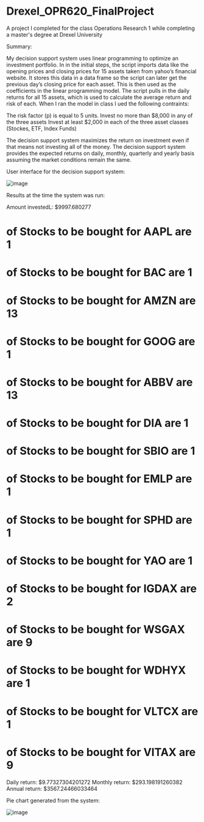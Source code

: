 # Drexel_OPR620_FinalProject

A project I completed for the class Operations Research 1 while completing a master's degree at Drexel University

Summary:

My decision support system uses linear programming to optimize an investment portfolio. In in the initial steps, the script imports data like the opening prices and closing prices for 15 assets taken from yahoo’s financial website. It stores this data in a data frame so the script can later get the previous day’s closing price for each asset. This is then used as the coefficients in the linear programming model. The script pulls in the daily returns for all 15 assets, which is used to calculate the average return and risk of each. When I ran the model in class I ued the following contraints:

The risk factor (p) is equal to 5 units.
Invest no more than $8,000 in any of the three assets 
Invest at least $2,000 in each of the three asset classes (Stockes, ETF, Index Funds)

The decision support system maximizes the return on investment even if that means not investing all of the money. The decision support system provides the expected returns on daily, monthly, quarterly and yearly basis assuming the market conditions remain the same.

User interface for the decision support system:

![image](https://user-images.githubusercontent.com/103590679/205519017-ce4e0f89-3d2c-49c2-88b0-699f40d6a950.png)

Results at the time the system was run:

Amount investedL: $9997.680277
 # of Stocks to be bought for  AAPL  are  1 
 # of Stocks to be bought for  BAC  are  1 
 # of Stocks to be bought for  AMZN  are  13
 # of Stocks to be bought for  GOOG  are  1
 # of Stocks to be bought for  ABBV  are  13
 # of Stocks to be bought for  DIA  are  1 
 # of Stocks to be bought for  SBIO  are  1 
 # of Stocks to be bought for  EMLP  are  1 
 # of Stocks to be bought for  SPHD  are  1 
 # of Stocks to be bought for  YAO  are  1  
 # of Stocks to be bought for  IGDAX  are  2
# of Stocks to be bought for  WSGAX  are  9
# of Stocks to be bought for  WDHYX  are  1
# of Stocks to be bought for  VLTCX  are  1
# of Stocks to be bought for  VITAX  are  9
 
Daily return: $9.77327304201272
Monthly return: $293.198191260382
Annual return: $3567.24466033464

Pie chart generated from the system:

![image](https://user-images.githubusercontent.com/103590679/205519176-57dd4bb0-25b5-417b-adcb-8f3187bae491.png)



